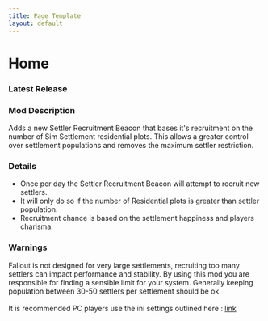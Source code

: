 ```yaml
---
title: Page Template
layout: default
---
```


# Home
### Latest Release

### Mod Description
Adds a new Settler Recruitment Beacon that bases it's recruitment on the number of Sim Settlement residential plots.  This allows a greater control over settlement populations and removes the maximum settler restriction.<br>

### Details
- Once per day the Settler Recruitment Beacon will attempt to recruit new settlers.<br>
- It will only do so if the number of Residential plots is greater than settler population.<br>
- Recruitment chance is based on the settlement happiness and players charisma.<br>

### Warnings
Fallout is not designed for very large settlements, recruiting too many settlers can impact performance and stability.  By using this mod you are responsible for finding a sensible limit for your system.  Generally keeping population between 30-50 settlers per settlement should be ok.<br>
<br>
It is recommended PC players use the ini settings outlined here : [link](https://simsettlements.com/web/wiki/index.php?title=Performance)
